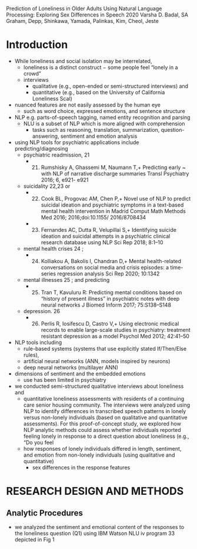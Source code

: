 Prediction of Loneliness in Older Adults Using Natural Language Processing:
  Exploring Sex Differences in Speech
2020
Varsha D. Badal, SA Graham, Depp, Shinkawa, Yamada, Palinkas, Kim, Cheol, Jeste

# Introduction

* While loneliness and social isolation may be interrelated,
  * loneliness is a distinct construct − some people feel “lonely in a crowd”
  * interviews
    * qualitative (e.g., open-ended or semi-structured interviews) and
    * quantitative (e.g., based on the University of California Loneliness Scal)
* nuanced features are not easily assessed by the human eye
  * such as word choice, expressed emotions, and sentence structure
* NLP e.g. parts-of-speech tagging, named entity recognition and parsing
  * NLU is a subset of NLP which is more aligned with comprehension
    * tasks such as reasoning, translation, summarization, question-answering,
      sentiment and emotion analysis
* using NLP tools for psychiatric applications include predicting/diagnosing
  * psychiatric readmission, 21
    * 21. Rumshisky A, Ghassemi M, Naumann T,+
      Predicting early ~ with NLP of narrative discharge summaries
      Transl Psychiatry 2016; 6, e921- e921
  * suicidality 22,23 or
    * 22. Cook BL, Progovac AM, Chen P,+
      Novel use of NLP to predict suicidal ideation and psychiatric symptoms in
      a text-based mental health intervention in Madrid
      Comput Math Methods Med 2016; 2016;doi:10.1155/ 2016/8708434
    * 23. Fernandes AC, Dutta R, Velupillai S,+
      Identifying suicide ideation and suicidal attempts in a psychiatric
      clinical research database using NLP
      Sci Rep 2018; 8:1–10
  * mental health crises 24 ;
    * 24. Kolliakou A, Bakolis I, Chandran D,+
      Mental health-related conversations on social media and crisis episodes: a
      time-series regression analysis
      Sci Rep 2020; 10:1342
  * mental illnesses 25 ; and predicting
    * 25. Tran T, Kavuluru R:
      Predicting mental conditions based on “history of present illness” in
      psychiatric notes with deep neural networks
      J Biomed Inform 2017; 75:S138–S148
  * depression. 26
    * 26. Perlis R, Iosifescu D, Castro V,+
      Using electronic medical records to enable large-scale studies in
      psychiatry: treatment resistant depression as a model
      Psychol Med 2012; 42:41–50
* NLP tools including
  * rule-based systems (systems that use explicitly stated If/Then/Else rules),
  * artificial neural networks (ANN, models inspired by neurons)
  * deep neural networks (multilayer ANN)
* dimensions of sentiment and the embedded emotions
  * use has been limited in psychiatry
* we conducted semi-structured qualitative interviews about loneliness and
  * quantitative loneliness assessments
    with residents of a continuing care senior housing community. The interviews
    were analyzed using NLP to identify differences in transcribed speech
    patterns in lonely versus non-lonely individuals (based on qualitative and
    quantitative assessments).  For this proof-of-concept study, we explored how
    NLP analytic methods could assess whether individuals reported feeling
    lonely in response to a direct question about loneliness (e.g., “Do you feel
  * how responses of lonely individuals differed in length, sentiment, and
    emotion from non-lonely individuals (using qualitative and quantitative)
    * sex differences in the response features

# RESEARCH DESIGN AND METHODS

## Analytic Procedures

* we analyzed the sentiment and emotional content of the responses to the
  loneliness question (Q1) using IBM Watson NLU iv program 33 depicted in Fig 1
